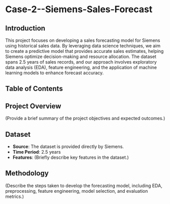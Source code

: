 # Case-2--Siemens-Sales-Forecast

## Introduction  
This project focuses on developing a sales forecasting model for Siemens using historical sales data. By leveraging data science techniques, we aim to create a predictive model that provides accurate sales estimates, helping Siemens optimize decision-making and resource allocation. The dataset spans 2.5 years of sales records, and our approach involves exploratory data analysis (EDA), feature engineering, and the application of machine learning models to enhance forecast accuracy.  

## Table of Contents  


## Project Overview  
(Provide a brief summary of the project objectives and expected outcomes.)  

## Dataset  
- **Source**: The dataset is provided directly by Siemens.
- **Time Period**: 2.5 years  
- **Features**: (Briefly describe key features in the dataset.)  

## Methodology  
(Describe the steps taken to develop the forecasting model, including EDA, preprocessing, feature engineering, model selection, and evaluation metrics.)  

